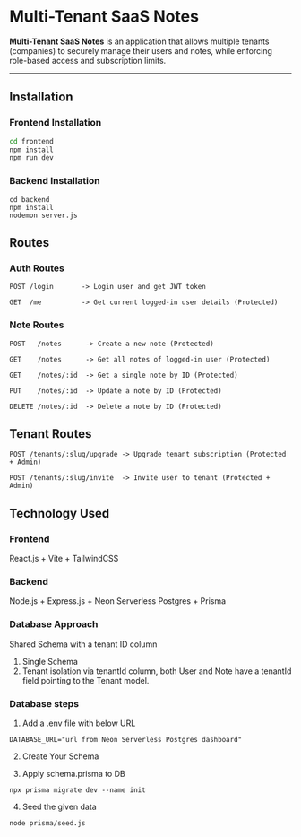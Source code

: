 # Multi-Tenant SaaS Notes

**Multi-Tenant SaaS Notes** is an application that allows multiple tenants (companies) to securely manage their users and notes, while enforcing role-based access and subscription limits.

---

## Installation

### Frontend Installation
```bash
cd frontend
npm install
npm run dev
```

### Backend Installation
```
cd backend
npm install
nodemon server.js
```

## Routes

### Auth Routes
```
POST /login       -> Login user and get JWT token

GET  /me          -> Get current logged-in user details (Protected)
```

### Note Routes
```
POST   /notes      -> Create a new note (Protected)

GET    /notes      -> Get all notes of logged-in user (Protected)

GET    /notes/:id  -> Get a single note by ID (Protected)

PUT    /notes/:id  -> Update a note by ID (Protected)

DELETE /notes/:id  -> Delete a note by ID (Protected)
```

## Tenant Routes
```
POST /tenants/:slug/upgrade -> Upgrade tenant subscription (Protected + Admin)

POST /tenants/:slug/invite  -> Invite user to tenant (Protected + Admin)
```

## Technology Used
### Frontend
React.js + Vite + TailwindCSS
### Backend
Node.js + Express.js + Neon Serverless Postgres + Prisma
### Database Approach
Shared Schema with a tenant ID column
1) Single Schema
2) Tenant isolation via tenantId column, both User and Note have a tenantId field pointing to the Tenant model.
### Database steps
1) Add a .env file with below URL
```
DATABASE_URL="url from Neon Serverless Postgres dashboard"
```
2) Create Your Schema

3) Apply schema.prisma to DB
```
npx prisma migrate dev --name init
```
4) Seed the given data
```
node prisma/seed.js
```